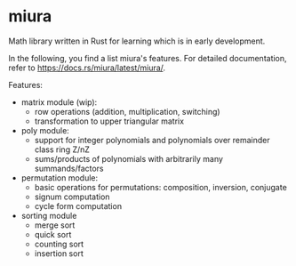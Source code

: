 # miura
Math library written in Rust for learning which is in early development.

In the following, you find a list miura's features.
For detailed documentation, refer to https://docs.rs/miura/latest/miura/. 

Features:
- matrix module (wip):
  - row operations (addition, multiplication, switching)
  - transformation to upper triangular matrix
- poly module:
  - support for integer polynomials and polynomials over remainder class ring Z/nZ
  - sums/products of polynomials with arbitrarily many summands/factors
- permutation module:
  - basic operations for permutations: composition, inversion, conjugate
  - signum computation
  - cycle form computation
- sorting module
  - merge sort
  - quick sort
  - counting sort
  - insertion sort
